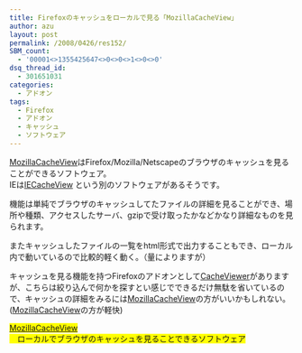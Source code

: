 ```yaml
---
title: Firefoxのキャッシュをローカルで見る「MozillaCacheView」
author: azu
layout: post
permalink: /2008/0426/res152/
SBM_count:
  - '00001<>1355425647<>0<>0<>1<>0<>0'
dsq_thread_id:
  - 301651031
categories:
  - アドオン
tags:
  - Firefox
  - アドオン
  - キャッシュ
  - ソフトウェア
---
```

[MozillaCacheView][1]はFirefox/Mozilla/Netscapeのブラウザのキャッシュを見ることができるソフトウェア。  
IEは[IECacheView][2] という別のソフトウェアがあるそうです。

機能は単純でブラウザのキャッシュしてたファイルの詳細を見ることができ、場所や種類、アクセスしたサーバ、gzipで受け取ったかなどかなり詳細なものを見られます。

またキャッシュしたファイルの一覧をhtml形式で出力することもでき、ローカル内で動いているので比較的軽く動く。（量によりますが）

キャッシュを見る機能を持つFirefoxのアドオンとして[CacheViewer][3]がありますが、こちらは絞り込んで何かを探すとい感じでできるだけ無駄を省いているので、キャッシュの詳細をみるには[MozillaCacheView][1]の方がいいかもしれない。  
([MozillaCacheView][1]の方が軽快)

<span style="background-color: #ffff00"> </span><a href="http://www.nirsoft.net/utils/mozilla_cache_viewer.html" style="background-color: #ffff00">MozillaCacheView</a><br style="background-color: #ffff00" /><span style="background-color: #ffff00">　ローカルでブラウザのキャッシュを見ることできるソフトウェア </span>

 [1]: http://www.nirsoft.net/utils/mozilla_cache_viewer.html
 [2]: http://www.nirsoft.net/utils/ie_cache_viewer.html
 [3]: http://tinybenki.sblo.jp/category/300814-1.html